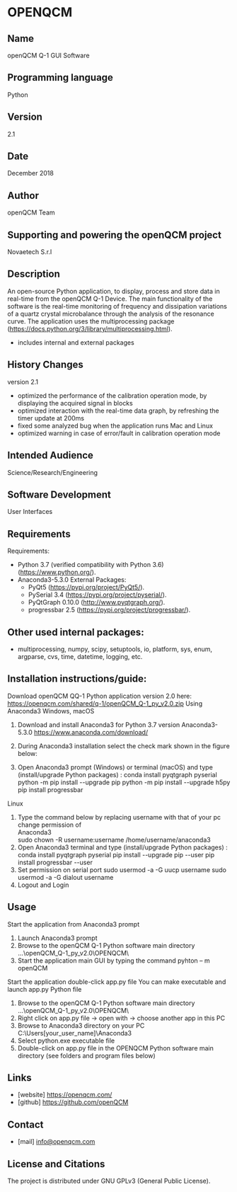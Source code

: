 # OPENQCM

## Name
openQCM Q-1 GUI Software

## Programming language
Python

## Version
2.1

## Date 
December 2018

## Author
openQCM Team

## Supporting and powering the openQCM project
Novaetech S.r.l

## Description
An open-source Python application, to display, process and store data in real-time from the openQCM Q-1 Device.
The main functionality of the software is the real-time monitoring of frequency and dissipation variations 
of a quartz crystal microbalance through the analysis of the resonance curve.
The application uses the multiprocessing package (https://docs.python.org/3/library/multiprocessing.html).
- includes internal and external packages

## History Changes
version 2.1
- optimized the performance of the calibration operation mode, by displaying the acquired signal in blocks
- optimized interaction with the real-time data graph, by refreshing the timer update at 200ms
- fixed some analyzed bug when the application runs Mac and Linux
- optimized warning in case of error/fault in calibration operation mode 

## Intended Audience
Science/Research/Engineering

## Software Development
User Interfaces

## Requirements
Requirements:
- Python 3.7 (verified compatibility with Python 3.6) (https://www.python.org/).
- Anaconda3-5.3.0 
     External Packages:
     - PyQt5 (https://pypi.org/project/PyQt5/).
     - PySerial 3.4 (https://pypi.org/project/pyserial/).
     - PyQtGraph 0.10.0 (http://www.pyqtgraph.org/).
     - progressbar 2.5 (https://pypi.org/project/progressbar/). 


## Other used internal packages:
- multiprocessing, numpy, scipy, setuptools, io, platform, sys, enum, argparse, cvs, time, datetime, logging, etc.

## Installation instructions/guide:
Download openQCM QQ-1 Python application version 2.0 here: https://openqcm.com/shared/q-1/openQCM_Q-1_py_v2.0.zip 
Using Anaconda3 
Windows, macOS
  1.  Download and install Anaconda3 for Python 3.7 version Anaconda3-5.3.0  https://www.anaconda.com/download/
  2.  During Anaconda3 installation select the check mark shown in the figure below:

  3.  Open Anaconda3 prompt (Windows) or terminal (macOS) and type (install/upgrade Python packages) : 
        conda install pyqtgraph pyserial 
        python -m pip install --upgrade pip
        python -m pip install --upgrade h5py
        pip install progressbar

Linux
  1.  Type the command below by replacing username with that of your pc change permission of    
                Anaconda3  
        sudo chown -R username:username /home/username/anaconda3
  2.  Open Anaconda3 terminal  and type (install/upgrade Python packages) : 
        conda install pyqtgraph pyserial
        pip install --upgrade pip --user 
        pip install progressbar --user
  3.  Set permission on serial port 
        sudo usermod -a -G uucp username
        sudo usermod -a -G dialout username
  4.  Logout and Login


## Usage
Start the application from Anaconda3 prompt
1.  Launch Anaconda3 prompt 
2.  Browse to the openQCM Q-1 Python software main directory 
    ...\openQCM_Q-1_py_v2.0\OPENQCM\
3.  Start the application main GUI by typing the command
pyhton – m openQCM
        
Start the application double-click app.py file
You can make executable and launch app.py Python file
1.    Browse to the openQCM Q-1 Python software main directory
      ...\openQCM_Q-1_py_v2.0\OPENQCM\ 
2.    Right click on app.py file -> open with -> choose another app in this PC 
3.    Browse to Anaconda3 directory on your PC
      C:\Users\[your_user_name]\Anaconda3
4.    Select python.exe executable file 
5.    Double-click on app.py file in the OPENQCM Python software main directory (see folders and program files below)

## Links
- [website] https://openqcm.com/
- [github]  https://github.com/openQCM 

## Contact
- [mail] info@openqcm.com

## License and Citations
The project is distributed under GNU GPLv3 (General Public License). 

